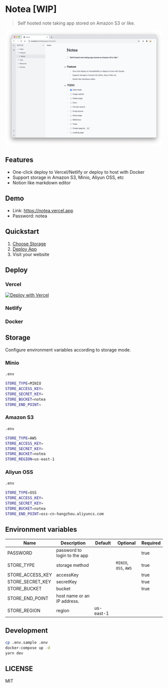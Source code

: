 # Notea [WIP]

> Self hosted note taking app stored on Amazon S3 or like.

![screenshot](./assets/screenshot.png)

## Features

- One-click deploy to Vercel/Netlify or deploy to host with Docker
- Support storage in Amazon S3, Minio, Aliyun OSS, etc
- Notion like markdown editor

## Demo

- Link: https://notea.vercel.app
- Password: notea

## Quickstart

1. [Choose Storage](#storage)
2. [Deploy App](#deploy)
3. Visit your website

## Deploy

### Vercel

[![Deploy with Vercel](https://vercel.com/button)](https://vercel.com/new/git/external?repository-url=https%3A%2F%2Fgithub.com%2FQingWei-Li%2Fnotea&env=STORE_TYPE,STORE_ACCESS_KEY,STORE_SECRET_KEY,STORE_BUCKET,STORE_END_POINT,PASSWORD&envDescription=Refer%20to%20the%20docs%20to%20set%20environment%20variables&envLink=https%3A%2F%2Fgithub.com%2FQingWei-Li%2Fnotea%23environment-variables&project-name=notea)

### Netlify

### Docker

## Storage

Configure environment variables according to storage mode.

### Minio

`.env`

```sh
STORE_TYPE=MINIO
STORE_ACCESS_KEY=
STORE_SECRET_KEY=
STORE_BUCKET=notea
STORE_END_POINT=
```

### Amazon S3

`.env`

```sh
STORE_TYPE=AWS
STORE_ACCESS_KEY=
STORE_SECRET_KEY=
STORE_BUCKET=notea
STORE_REGION=us-east-1
```

### Aliyun OSS

`.env`

```sh
STORE_TYPE=OSS
STORE_ACCESS_KEY=
STORE_SECRET_KEY=
STORE_BUCKET=notea
STORE_END_POINT=oss-cn-hangzhou.aliyuncs.com
```

## Environment variables

| Name             | Description                  | Default   | Optional              | Required |
| ---------------- | ---------------------------- | --------- | --------------------- | -------- |
| PASSWORD         | password to login to the app |           |                       | true     |
| STORE_TYPE       | storage method               |           | `MINIO`, `OSS`, `AWS` | true     |
| STORE_ACCESS_KEY | accessKey                    |           |                       | true     |
| STORE_SECRET_KEY | secretKey                    |           |                       | true     |
| STORE_BUCKET     | bucket                       |           |                       | true     |
| STORE_END_POINT  | host name or an IP address.  |           |                       |          |
| STORE_REGION     | region                       | us-east-1 |                       |          |

## Development

```sh
cp .env.sample .env
docker-compose up -d
yarn dev
```

## LICENSE

MIT
